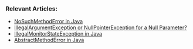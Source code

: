### Relevant Articles:

- [NoSuchMethodError in Java](https://www.baeldung.com/java-nosuchmethod-error)
- [IllegalArgumentException or NullPointerException for a Null Parameter?](https://www.baeldung.com/java-illegalargumentexception-or-nullpointerexception)
- [IllegalMonitorStateException in Java](https://www.baeldung.com/java-illegalmonitorstateexception)
- [AbstractMethodError in Java](https://www.baeldung.com/java-abstractmethoderror)
